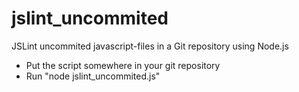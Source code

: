 jslint_uncommited
=================

JSLint uncommited javascript-files in a Git repository using Node.js

* Put the script somewhere in your git repository 
* Run "node jslint_uncommited.js"

